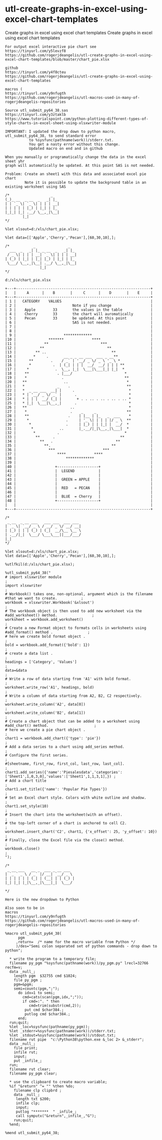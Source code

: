 # utl-create-graphs-in-excel-using-excel-chart-templates
Create graphs in excel using excel chart templates
    Create graphs in excel using excel chart templates                                                                                    
                                                                                                                                          
    For output excel interactive pie chart see                                                                                            
    https://tinyurl.com/y5levzf8                                                                                                          
    https://github.com/rogerjdeangelis/utl-create-graphs-in-excel-using-excel-chart-templates/blob/master/chart_pie.xlsx                  
                                                                                                                                          
    github                                                                                                                                
    https://tinyurl.com/y4f8cteu                                                                                                          
    https://github.com/rogerjdeangelis/utl-create-graphs-in-excel-using-excel-chart-templates                                             
                                                                                                                                          
    macros (                                                                                                                              
    https://tinyurl.com/y9nfugth                                                                                                          
    https://github.com/rogerjdeangelis/utl-macros-used-in-many-of-rogerjdeangelis-repositories                                            
                                                                                                                                          
    Source utl_submit_py64_38.sas                                                                                                         
    https://tinyurl.com/y3ztaklb                                                                                                          
    https://www.tutorialspoint.com/python-plotting-different-types-of-style-charts-in-excel-sheet-using-xlsxwriter-module                 
                                                                                                                                          
    IMPORTANT: I updated the drop down to python macro, utl_submit_py64_38, to send standard error                                        
               to %sysfunc(pathname(work))/stderr.txt.                                                                                    
               You get a nasty error without this change.                                                                                 
               Updated macro on end and in github                                                                                         
                                                                                                                                          
    When you manually or programatically change the data in the excel sheet yhr                                                           
    graph will automatically be updated. At this point SAS is not needed.                                                                 
                                                                                                                                          
    Problem: Create an sheet1 with this data and associated excel pie chart                                                               
             Note it is possible to update the background table in an existing worksheet using SAS                                        
                                                                                                                                          
    /*                   _                                                                                                                
    (_)_ __  _ __  _   _| |_                                                                                                              
    | | `_ \| `_ \| | | | __|                                                                                                             
    | | | | | |_) | |_| | |_                                                                                                              
    |_|_| |_| .__/ \__,_|\__|                                                                                                             
            |_|                                                                                                                           
    */                                                                                                                                    
                                                                                                                                          
    %let xlsout=d:/xls/chart_pie.xlsx;                                                                                                    
                                                                                                                                          
    %let data=[['Apple','Cherry','Pecan'],[60,30,10],];                                                                                   
                                                                                                                                          
    /*           _               _                                                                                                        
      ___  _   _| |_ _ __  _   _| |_                                                                                                      
     / _ \| | | | __| `_ \| | | | __|                                                                                                     
    | (_) | |_| | |_| |_) | |_| | |_                                                                                                      
     \___/ \__,_|\__| .__/ \__,_|\__|                                                                                                     
                    |_|                                                                                                                   
    */                                                                                                                                    
                                                                                                                                          
    d:/xls/chart_pie.xlsx                                                                                                                 
                                                                                                                                          
    +---+--------------------------------------------------------------+                                                                  
    |   |     A      |    B       |     C      |    D       |    E     |                                                                  
    +---+--------------------------------------------------------------+                                                                  
    | 1 |   CATEGORY    VALUES                                         |                                                                  
    | 2 |                          Note if you change                  |                                                                  
    | 3 |    Apple        33       the values in the table             |                                                                  
    | 4 |    Cherry       33       the chart will auromatically        |                                                                  
    | 5 |    Pecan        33       be updated. At this point           |                                                                  
    | 6 |                          SAS is not needed.                  |                                                                  
    | 7 |                                                              |                                                                  
    | 8 |                                                              |                                                                  
    | 9 |                      *************                           |                                                                  
    |10 |               *******             ****                       |                                                                  
    |11 |             **                        ***                    |                                                                  
    |12 |           **                             **                  |                                                                  
    |13 |         ** ..                              **                |                                                                  
    |14 |        *     .       __ _ _ __ ___  ___ _ __**               |                                                                  
    |15 |      **        .    / _` | '__/ _ \/ _ \ '_ \ *              |                                                                  
    |16 |      *          .  | (_| | | |  __/  __/ | | | **            |                                                                  
    |17 |     *            .  \__, |_|  \___|\___|_| |_|  *            |                                                                  
    |18 |    **             . |___/                        *           |                                                                  
    |19 |    *                .                            **          |                                                                  
    |20 |   **                 ..                           *          |                                                                  
    |21 |   *               _    .                          **         |                                                                  
    |22 |   *  _ __ ___  __| |     .                         *         |                                                                  
    |23 |   * | '__/ _ \/ _` |      .                        *         |                                                                  
    |24 |   * | | |  __/ (_| |       + . . .. . .. . .. . .. *         |                                                                  
    |25 |   * |_|  \___|\__,_|      .                        *         |                                                                  
    |26 |   **                    ..                         *         |                                                                  
    |27 |    *                    .    _     _              **         |                                                                  
    |28 |    **                  .    | |__ | |_   _  ___    *         |                                                                  
    |29 |     *                 .     | '_ \| | | | |/ _ \  **         |                                                                  
    |30 |      *                .     | |_) | | |_| |  __/  *          |                                                                  
    |31 |       *            ..       |_.__/|_|\__,_|\___|  *          |                                                                  
    |32 |        *          .                              *           |                                                                  
    |33 |         **      .                              **            |                                                                  
    |34 |           **   .                             **              |                                                                  
    |35 |             **.                            **                |                                                                  
    |36 |               ***                      ***                   |                                                                  
    |37 |                   ****             ****                      |                                                                  
    |38 |                       *************                          |                                                                  
    |39 |                                                              |                                                                  
    |40 |                  +-------------------+                       |                                                                  
    |41 |                  |  LEGEND           |                       |                                                                  
    |42 |                  |                   |                       |                                                                  
    |43 |                  |  GREEN = APPLE    |                       |                                                                  
    |44 |                  |                   |                       |                                                                  
    |45 |                  |  RED   = PECAN    |                       |                                                                  
    |46 |                  |                   |                       |                                                                  
    |47 |                  |  BLUE  = Cherry   |                       |                                                                  
    |48 |                  +-------------------+                       |                                                                  
    |   |                                                              |                                                                  
    +---+--------------------------------------------------------------+                                                                  
                                                                                                                                          
    /*                                                                                                                                    
     _ __  _ __ ___   ___ ___  ___ ___                                                                                                    
    | `_ \| `__/ _ \ / __/ _ \/ __/ __|                                                                                                   
    | |_) | | | (_) | (_|  __/\__ \__ \                                                                                                   
    | .__/|_|  \___/ \___\___||___/___/                                                                                                   
    |_|                                                                                                                                   
    */                                                                                                                                    
                                                                                                                                          
    %let xlsout=d:/xls/chart_pie.xlsx;                                                                                                    
    %let data=[['Apple','Cherry','Pecan'],[60,30,10],];                                                                                   
                                                                                                                                          
    %utlfkil(d:/xls/chart_pie.xlsx);                                                                                                      
                                                                                                                                          
    %utl_submit_py64_38("                                                                                                                 
    # import xlsxwriter module                                                                              ;                             
    import xlsxwriter                                                                                       ;                             
    # Workbook() takes one, non-optional, argument which is the filename #that we want to create.           ;                             
    workbook = xlsxwriter.Workbook('&xlsout')                                                               ;                             
    # The workbook object is then used to add new worksheet via the #add_worksheet() method.                ;                             
    worksheet = workbook.add_worksheet()                                                                    ;                             
    # Create a new Format object to formats cells in worksheets using #add_format() method .                ;                             
    # here we create bold format object .                                                                   ;                             
    bold = workbook.add_format({'bold': 1})                                                                 ;                             
    # create a data list .                                                                                  ;                             
    headings = ['Category', 'Values']                                                                       ;                             
    data=&data                                                                                              ;                             
    # Write a row of data starting from 'A1' with bold format.                                              ;                             
    worksheet.write_row('A1', headings, bold)                                                               ;                             
    # Write a column of data starting from A2, B2, C2 respectively.                                         ;                             
    worksheet.write_column('A2', data[0])                                                                   ;                             
    worksheet.write_column('B2', data[1])                                                                   ;                             
    # Create a chart object that can be added to a worksheet using #add_chart() method.                     ;                             
    # here we create a pie chart object .                                                                   ;                             
    chart1 = workbook.add_chart({'type': 'pie'})                                                            ;                             
    # Add a data series to a chart using add_series method.                                                 ;                             
    # Configure the first series.                                                                           ;                             
    #[sheetname, first_row, first_col, last_row, last_col].                                                 ;                             
    chart1.add_series({'name':'Piesalesdata','categories':['Sheet1',1,0,3,0],'values':['Sheet1',1,1,3,1],}) ;                             
    # Add a chart title                                                                                     ;                             
    chart1.set_title({'name': 'Popular Pie Types'})                                                         ;                             
    # Set an Excel chart style. Colors with white outline and shadow.                                       ;                             
    chart1.set_style(10)                                                                                    ;                             
    # Insert the chart into the worksheet(with an offset).                                                  ;                             
    # the top-left corner of a chart is anchored to cell C2.                                                ;                             
    worksheet.insert_chart('C2', chart1, {'x_offset': 25, 'y_offset': 10})                                  ;                             
    # Finally, close the Excel file via the close() method.                                                 ;                             
    workbook.close()                                                                                        ;                             
    ");                                                                                                                                   
                                                                                                                                          
    /*                                                                                                                                    
     _ __ ___   __ _  ___ _ __ ___                                                                                                        
    | `_ ` _ \ / _` |/ __| `__/ _ \                                                                                                       
    | | | | | | (_| | (__| | | (_) |                                                                                                      
    |_| |_| |_|\__,_|\___|_|  \___/                                                                                                       
                                                                                                                                          
    */                                                                                                                                    
                                                                                                                                          
    Here is the new dropdown to Python                                                                                                    
                                                                                                                                          
    Also soon to be in                                                                                                                    
    macros                                                                                                                                
    https://tinyurl.com/y9nfugth                                                                                                          
    https://github.com/rogerjdeangelis/utl-macros-used-in-many-of-rogerjdeangelis-repositories                                            
                                                                                                                                          
    %macro utl_submit_py64_38(                                                                                                            
          pgm                                                                                                                             
         ,return=  /* name for the macro variable from Python */                                                                          
         )/des="Semi colon separated set of python commands - drop down to python";                                                       
                                                                                                                                          
      * write the program to a temporary file;                                                                                            
      filename py_pgm "%sysfunc(pathname(work))/py_pgm.py" lrecl=32766 recfm=v;                                                           
      data _null_;                                                                                                                        
        length pgm  $32755 cmd $1024;                                                                                                     
        file py_pgm ;                                                                                                                     
        pgm=&pgm;                                                                                                                         
        semi=countc(pgm,";");                                                                                                             
          do idx=1 to semi;                                                                                                               
            cmd=cats(scan(pgm,idx,";"));                                                                                                  
            if cmd=:". " then                                                                                                             
               cmd=trim(substr(cmd,2));                                                                                                   
             put cmd $char384.;                                                                                                           
             putlog cmd $char384.;                                                                                                        
          end;                                                                                                                            
      run;quit;                                                                                                                           
      %let _loc=%sysfunc(pathname(py_pgm));                                                                                               
      %let _stderr=%sysfunc(pathname(work))/stderr.txt;                                                                                   
      %let _stdout=%sysfunc(pathname(work))/stdout.txt;                                                                                   
      filename rut pipe  "c:\Python38\python.exe &_loc 2> &_stderr";                                                                      
      data _null_;                                                                                                                        
        file print;                                                                                                                       
        infile rut;                                                                                                                       
        input;                                                                                                                            
        put _infile_;                                                                                                                     
      run;                                                                                                                                
      filename rut clear;                                                                                                                 
      filename py_pgm clear;                                                                                                              
                                                                                                                                          
      * use the clipboard to create macro variable;                                                                                       
      %if "&return" ^= "" %then %do;                                                                                                      
        filename clp clipbrd ;                                                                                                            
        data _null_;                                                                                                                      
         length txt $200;                                                                                                                 
         infile clp;                                                                                                                      
         input;                                                                                                                           
         putlog "*******  " _infile_;                                                                                                     
         call symputx("&return",_infile_,"G");                                                                                            
        run;quit;                                                                                                                         
      %end;                                                                                                                               
                                                                                                                                          
    %mend utl_submit_py64_38;                                                                                                             
                                                                                                                                          
